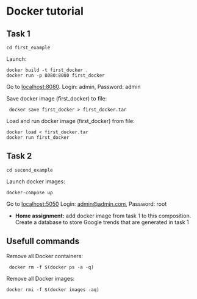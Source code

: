 # Docker tutorial
## Task 1

```shell
cd first_example
```

Launch:
```shell
docker build -t first_docker .
docker run -p 8080:8080 first_docker 
```
Go to [localhost:8080](http://localhost:8080). Login: admin, Password: admin


Save docker image (first_docker) to file:
```shell
 docker save first_docker > first_docker.tar
```

Load and run docker image (first_docker) from file:
```shell
docker load < first_docker.tar
docker run first_docker
```

## Task 2

```shell
cd second_example
```

Launch docker images:
```shell
docker-compose up
```
Go to [localhost:5050](http://localhost:5050) Login: admin@admin.com, Password: root

* **Home assignment:** add docker image from task 1 to this composition. Create a database to store Google trends that are generated in task 1

## Usefull commands

Remove all Docker containers:
```shell
 docker rm -f $(docker ps -a -q)
```

Remove all Docker images:
```shell
docker rmi -f $(docker images -aq)
```